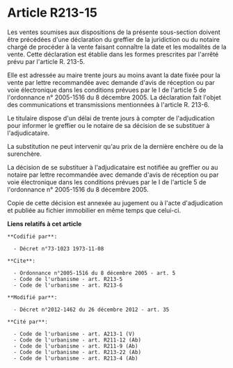 # Article R213-15

Les ventes soumises aux dispositions de la présente sous-section doivent être précédées d'une déclaration du greffier de la
juridiction ou du notaire chargé de procéder à la vente faisant connaître la date et les modalités de la vente. Cette
déclaration est établie dans les formes prescrites par l'arrêté prévu par l'article R. 213-5. 

Elle est adressée au maire trente jours au moins avant la date fixée pour la vente par lettre recommandée avec demande d'avis
de réception ou par voie électronique dans les conditions prévues par le I de l'article 5 de l'ordonnance n° 2005-1516 du 8
décembre 2005. La déclaration fait l'objet des communications et transmissions mentionnées à l'article R. 213-6. 

Le titulaire dispose d'un délai de trente jours à compter de l'adjudication pour informer le greffier ou le notaire de sa
décision de se substituer à l'adjudicataire. 

La substitution ne peut intervenir qu'au prix de la dernière enchère ou de la surenchère. 

La décision de se substituer à l'adjudicataire est notifiée au greffier ou au notaire par lettre recommandée avec demande
d'avis de réception ou par voie électronique dans les conditions prévues par le I de l'article 5 de l'ordonnance n° 2005-1516
du 8 décembre 2005. 

Copie de cette décision est annexée au jugement ou à l'acte d'adjudication et publiée au fichier immobilier en même temps que
celui-ci.

**Liens relatifs à cet article**

	**Codifié par**:

	  - Décret n°73-1023 1973-11-08

	**Cite**:

	  - Ordonnance n°2005-1516 du 8 décembre 2005 - art. 5
	  - Code de l'urbanisme - art. R213-5
	  - Code de l'urbanisme - art. R213-6

	**Modifié par**:

	  - Décret n°2012-1462 du 26 décembre 2012 - art. 35

	**Cité par**:

	  - Code de l'urbanisme - art. A213-1 (V)
	  - Code de l'urbanisme - art. R211-12 (Ab)
	  - Code de l'urbanisme - art. R211-9 (Ab)
	  - Code de l'urbanisme - art. R213-22 (Ab)
	  - Code de l'urbanisme - art. R213-4 (Ab)

